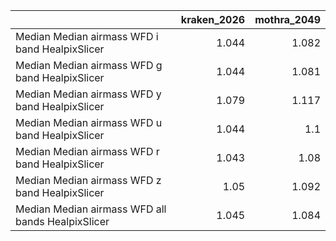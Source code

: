 |                                                   |   kraken_2026 |   mothra_2049 |
|:--------------------------------------------------|--------------:|--------------:|
| Median Median airmass WFD i band HealpixSlicer    |         1.044 |         1.082 |
| Median Median airmass WFD g band HealpixSlicer    |         1.044 |         1.081 |
| Median Median airmass WFD y band HealpixSlicer    |         1.079 |         1.117 |
| Median Median airmass WFD u band HealpixSlicer    |         1.044 |         1.1   |
| Median Median airmass WFD r band HealpixSlicer    |         1.043 |         1.08  |
| Median Median airmass WFD z band HealpixSlicer    |         1.05  |         1.092 |
| Median Median airmass WFD all bands HealpixSlicer |         1.045 |         1.084 |

